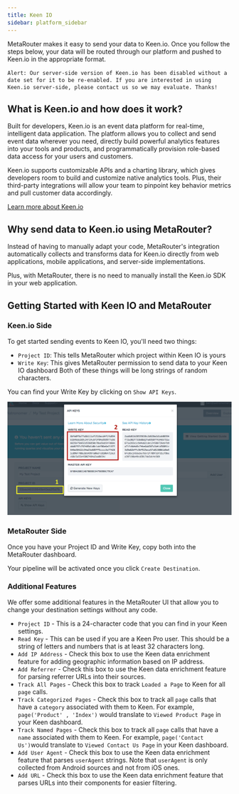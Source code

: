 ```yaml
---
title: Keen IO
sidebar: platform_sidebar
---
```

MetaRouter makes it easy to send your data to Keen.io. Once you follow the steps below, your data will be routed through our platform and pushed to Keen.io in the appropriate format.

```
Alert: Our server-side version of Keen.io has been disabled without a date set for it to be re-enabled. If you are interested in using Keen.io server-side, please contact us so we may evaluate. Thanks!
```

## What is Keen.io and how does it work?

Built for developers, Keen.io is an event data platform for real-time, intelligent data application. The platform allows you to collect and send event data wherever you need, directly build powerful analytics features into your tools and products, and programmatically provision role-based data access for your users and customers.

Keen.io supports customizable APIs and a charting library, which gives developers room to build and customize native analytics tools. Plus, their third-party integrations will allow your team to pinpoint key behavior metrics and pull customer data accordingly.

[Learn more about Keen.io](https://keen.io/)

## Why send data to Keen.io using MetaRouter?

Instead of having to manually adapt your code, MetaRouter's integration automatically collects and transforms data for Keen.io directly from web applications, mobile applications, and server-side implementations.

Plus, with MetaRouter, there is no need to manually install the Keen.io SDK in your web application.

## Getting Started with Keen IO and MetaRouter

### Keen.io Side

To get started sending events to Keen IO, you'll need two things:

* `Project ID`: This tells MetaRouter which project within Keen IO is yours
* `Write Key`: This gives MetaRouter permission to send data to your Keen IO dashboard
Both of these things will be long strings of random characters.

You can find your Write Key by clicking on `Show API Keys`.

![keen-io1](../../../images/keen-io1.png)

### MetaRouter Side

Once you have your Project ID and Write Key, copy both into the MetaRouter dashboard.

Your pipeline will be activated once you click `Create Destination`.

### Additional Features

We offer some additional features in the MetaRouter UI that allow you to change your destination settings without any code. 

* `Project ID` - This is a 24-character code that you can find in your Keen settings.
* `Read Key` - This can be used if you are a Keen Pro user. This should be a string of letters and numbers that is at least 32 characters long.
* `Add IP Address` - Check this box to use the Keen data enrichment feature for adding geographic information based on IP address.
* `Add Referrer` - Check this box to use the Keen data enrichment feature for parsing referrer URLs into their sources.
* `Track All Pages` - Check this box to track `Loaded a Page` to Keen for all `page` calls.
* `Track Categorized Pages` - Check this box to track all `page` calls that have a `category` associated with them to Keen. For example, `page('Product' , 'Index')` would translate to `Viewed Product Page` in your Keen dashboard.
* `Track Named Pages` - Check this box to track all `page` calls that have a `name` associated with them to Keen. For example, `page('Contact Us')`would translate to `Viewed Contact Us Page` in your Keen dashboard.
* `Add User Agent` - Check this box to use the Keen data enrichment feature that parses `userAgent` strings. Note that `userAgent` is only collected from Android sources and not from iOS ones.
* `Add URL` - Check this box to use the Keen data enrichment feature that parses URLs into their components for easier filtering. 
